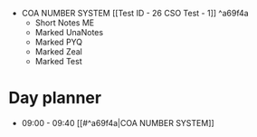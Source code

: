 - COA NUMBER SYSTEM [[Test ID - 26 CSO Test - 1]] ^a69f4a
	- Short Notes ME
	- Marked UnaNotes
	- Marked PYQ
	- Marked Zeal
	- Marked Test

# Day planner

- 09:00 - 09:40 [[#^a69f4a|COA NUMBER SYSTEM]]